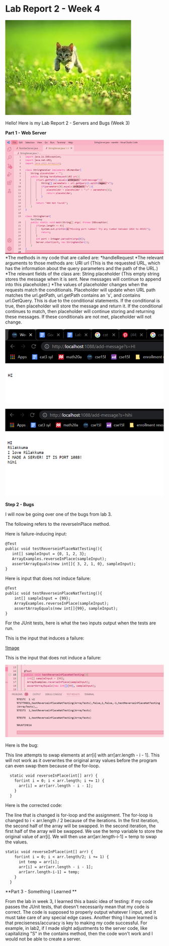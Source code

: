 # Lab Report 2 - Week 4

![Image](catgrass.jpg)

Hello! Here is my Lab Report 2 - Servers and Bugs (Week 3)


**Part 1 - Web Server**

![Image](StringServer.png)
*The methods in my code that are called are:
    *handleRequest
*The relevant arguments to those methods are: URI url (This is the requested URL, which has the information about the query parameters and the path of the URL.)
 *The relevant fields of the class are: String placeholder (This empty string stores the message when it is sent. New messages will continue to append into this placeholder.)
*The values of placeholder changes when the requests match the conditionals. Placeholder will update when URL path matches the url.getPath, url.getPath contains an 's', and contains url.GetQuery. This is due to the conditional statements. If the conditional is true, then placeholder will store the message and return it. If the conditional continues to match, then placeholder will continue storing and returning these messages. If these conditionals are not met, placeholder will not change.

![Image](initialMessage.png)

![Image](finalMessage.png)

**Step 2 - Bugs**

I will now be going over one of the bugs from lab 3.

The following refers to the reverseInPlace method.

Here is failure-inducing input:
```
@Test
public void testReverseinPlaceNatTesting(){
   int[] sampleInput = {0, 1, 2, 3};
   ArrayExamples.reverseInPlace(sampleInput);
   assertArrayEquals(new int[]{ 3, 2, 1, 0}, sampleInput);
}
```

Here is input that does not induce failure:

```
@Test
public void testReverseinPlaceNatTesting(){
    int[] sampleInput = {99};
    ArrayExamples.reverseInPlace(sampleInput);
    assertArrayEquals(new int[]{99}, sampleInput);
}
```



For the JUnit tests, here is what the two inputs output when the tests are run.

This is the input that induces a failure:

[!Image](failureInput.png)

This is the input that does not induce a failure:

![Image](nonFailureInput.png)




Here is the bug:

This line attempts to swap elements at arr[i] with arr[arr.length - i - 1]. This will not work as it overwrites the original array values before the program can even swap them because of the for-loop.

```
  static void reverseInPlace(int[] arr) {
    for(int i = 0; i < arr.length; i += 1) {
      arr[i] = arr[arr.length - i - 1];
    }
  }
```

Here is the corrected code:

The line that is changed is for-loop and the assignment. The for-loop is changed to i < arr.length / 2 because of the iterations. In the first iteration, the second half of the array will be swapped. In the second iteration, the first half of the array will be swapped. We use the temp variable to store the original value of arr[i]. We will then use arr[arr.length-i-1] = temp to swap the values.

```
static void reverseInPlace(int[] arr) {
    for(int i = 0; i < arr.length/2; i += 1) {
      int temp = arr[i];
      arr[i] = arr[arr.length - i - 1];
      arr[arr.length-i-1] = temp;
    }
  }
```

**Part 3 - Something I Learned **

From the lab in week 3, I learned this a basic idea of testing: if my code passes the JUnit tests, that doesn't necessarily mean that my code is correct. The code is supposed to properly output whatever I input, and it must take care of any special edge cases. Another thing I have learned is that preciseness/accuracy is key to making my code successful. For example, in lab2, if I made slight adjustments to the server code, like capitalizing "S" in the contains method, then the code won't work and I would not be able to create a server.
